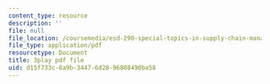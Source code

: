 ```yaml
---
content_type: resource
description: ''
file: null
file_location: /coursemedia/esd-290-special-topics-in-supply-chain-management-spring-2005/d15f733c6a9b34476d2896808490ba58_H7vyIn6WtOk.pdf
file_type: application/pdf
resourcetype: Document
title: 3play pdf file
uid: d15f733c-6a9b-3447-6d28-96808490ba58
---
```

